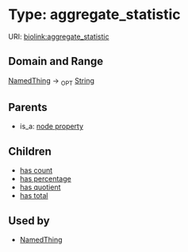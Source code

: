 
# Type: aggregate_statistic




URI: [biolink:aggregate_statistic](https://w3id.org/biolink/vocab/aggregate_statistic)


## Domain and Range

[NamedThing](NamedThing.md) ->  <sub>OPT</sub> [String](types/String.md)

## Parents

 *  is_a: [node property](node_property.md)

## Children

 *  [has count](has_count.md)
 *  [has percentage](has_percentage.md)
 *  [has quotient](has_quotient.md)
 *  [has total](has_total.md)

## Used by

 * [NamedThing](NamedThing.md)
